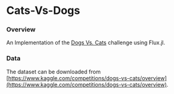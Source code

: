 # Cats-Vs-Dogs

### Overview

An Implementation of the [Dogs Vs. Cats](https://www.kaggle.com/competitions/dogs-vs-cats/overview) challenge using Flux.jl.  

### Data

The dataset can be downloaded from [https://www.kaggle.com/competitions/dogs-vs-cats/overview](https://www.kaggle.com/competitions/dogs-vs-cats/overview).

